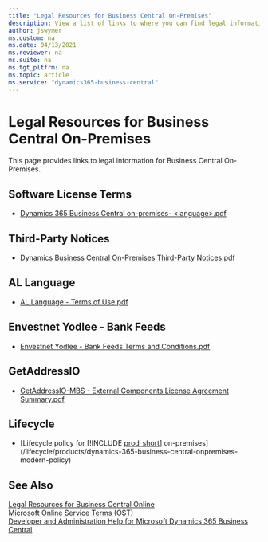 ```yaml
---
title: "Legal Resources for Business Central On-Premises"
description: View a list of links to where you can find legal information that applies to Business Central on-premises deployments.
author: jswymer
ms.custom: na
ms.date: 04/13/2021
ms.reviewer: na
ms.suite: na
ms.tgt_pltfrm: na
ms.topic: article
ms.service: "dynamics365-business-central"
---
```

# Legal Resources for Business Central On-Premises

This page provides links to legal information for Business Central On-Premises.

## Software License Terms

- [Dynamics 365 Business Central on-premises- \<language\>.pdf](https://www.microsoft.com/download/details.aspx?id=57274)

## Third-Party Notices

- [Dynamics Business Central On-Premises Third-Party Notices.pdf](https://go.microsoft.com/fwlink/?linkid=2144507)  

## AL Language

- [AL Language - Terms of Use.pdf](https://www.microsoft.com/download/details.aspx?id=57274)

## Envestnet Yodlee - Bank Feeds

- [Envestnet Yodlee - Bank Feeds Terms and Conditions.pdf](https://www.microsoft.com/download/details.aspx?id=57274)

## GetAddressIO

- [GetAddressIO-MBS - External Components License Agreement Summary.pdf](https://www.microsoft.com/download/details.aspx?id=57274)

<!--## Teams integration-->

## Lifecycle

- [Lifecycle policy for [!INCLUDE [prod_short](../includes/prod_short.md)] on-premises](/lifecycle/products/dynamics-365-business-central-onpremises-modern-policy)

<!--- links-->

## See Also

[Legal Resources for Business Central Online](legal.md)  
[Microsoft Online Service Terms (OST)](https://www.microsoft.com/licensing/product-licensing/products)  
[Developer and Administration Help for Microsoft Dynamics 365 Business Central](../index.md)  



